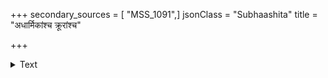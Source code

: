 +++
secondary_sources = [ "MSS_1091",]
jsonClass = "Subhaashita"
title = "अधार्मिकांश्च क्रूरांश्च"

+++

<details><summary>Text</summary>

अधार्मिकांश्च क्रूरांश्च दृष्टदोषान् निराकृतान्।  
परेभ्योऽभ्यागतांश्चैव दूरादेतान् विवर्जयेत्॥
</details>
